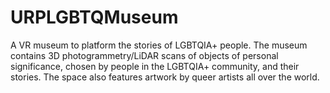 # URPLGBTQMuseum
A VR museum to platform the stories of LGBTQIA+ people. The museum contains 3D photogrammetry/LiDAR scans of objects of personal significance, chosen by people in the LGBTQIA+ community, and their stories. The space also features artwork by queer artists all over the world.
